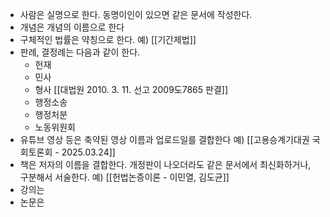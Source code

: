 - 사람은 실명으로 한다. 동명이인이 있으면 같은 문서에 작성한다.
- 개념은 개념의 이름으로 한다
- 구체적인 법률은 약칭으로 한다. 예) [[기간제법]]
- 판례, 결정례는 다음과 같이 한다.
  - 헌재
  - 민사
  - 형사 [[대법원 2010. 3. 11. 선고 2009도7865 판결]]
  - 행정소송
  - 행정처분
  - 노동위원회
- 유튜브 영상 등은 축약된 영상 이름과 업로드일를 결합한다 예) [[고용승계기대권 국회토론회 - 2025.03.24]]
- 책은 저자의 이름을 결합한다. 개정판이 나오더라도 같은 문서에서 최신화하거나, 구분해서 서술한다. 예) [[헌법논증이론 - 이민열, 김도균]]
- 강의는
- 논문은 